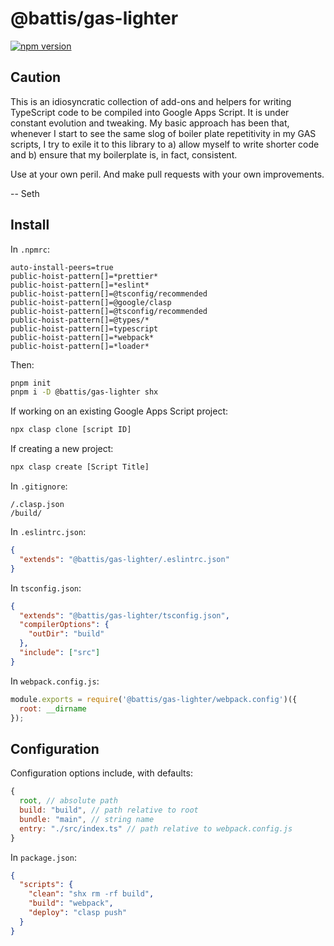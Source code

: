# @battis/gas-lighter

[![npm version](https://badge.fury.io/js/@battis%2Fgas-lighter.svg)](https://badge.fury.io/js/@battis%2Fgas-lighter)

## Caution

This is an idiosyncratic collection of add-ons and helpers for writing TypeScript code to be compiled into Google Apps Script. It is under constant evolution and tweaking. My basic approach has been that, whenever I start to see the same slog of boiler plate repetitivity in my GAS scripts, I try to exile it to this library to a) allow myself to write shorter code and b) ensure that my boilerplate is, in fact, consistent.

Use at your own peril. And make pull requests with your own improvements.

-- Seth

## Install

In `.npmrc`:

```
auto-install-peers=true
public-hoist-pattern[]=*prettier*
public-hoist-pattern[]=*eslint*
public-hoist-pattern[]=@tsconfig/recommended
public-hoist-pattern[]=@google/clasp
public-hoist-pattern[]=@tsconfig/recommended
public-hoist-pattern[]=@types/*
public-hoist-pattern[]=typescript
public-hoist-pattern[]=*webpack*
public-hoist-pattern[]=*loader*
```

Then:

```bash
pnpm init
pnpm i -D @battis/gas-lighter shx
```

If working on an existing Google Apps Script project:

```bash
npx clasp clone [script ID]
```

If creating a new project:

```bash
npx clasp create [Script Title]
```

In `.gitignore`:

```
/.clasp.json
/build/
```

In `.eslintrc.json`:

```json
{
  "extends": "@battis/gas-lighter/.eslintrc.json"
}
```

In `tsconfig.json`:

```json
{
  "extends": "@battis/gas-lighter/tsconfig.json",
  "compilerOptions": {
    "outDir": "build"
  },
  "include": ["src"]
}
```

In `webpack.config.js`:

```js
module.exports = require('@battis/gas-lighter/webpack.config')({
  root: __dirname
});
```

## Configuration

Configuration options include, with defaults:

```js
{
  root, // absolute path
  build: "build", // path relative to root
  bundle: "main", // string name
  entry: "./src/index.ts" // path relative to webpack.config.js
}
```

In `package.json`:

```json
{
  "scripts": {
    "clean": "shx rm -rf build",
    "build": "webpack",
    "deploy": "clasp push"
  }
}
```
